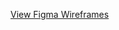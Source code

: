 [View Figma Wireframes](https://www.figma.com/design/zFADg022kdsO726s1qyvpK/SOEN-490---Wireframes?node-id=0-1&t=5a6b2HAv2NDYClX3-1)
